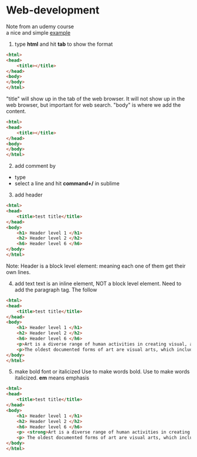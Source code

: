 # Web-development
Note from an udemy course  
a nice and simple [example] 

1. type **html** and hit **tab** to show the format
```html
<html>
<head>
	<title></title>
</head>
<body>
</body>
</html>
```

 "title" will show up in the tab of the web browser. It will not show up in the web browser, but important for web search. "body" is where we add the content.
 
```html
<html>
<head>
	<title></title>
</head>
<body>
</body>
</html>
```

2. add comment by
 * type <!-- comment here blah blah blah -->
 * select a line and hit **command+/** in sublime

3. add header
```html
<html>
<head>
	<title>test title</title>
</head>
<body>
	<h1> Header level 1 </h1>
	<h2> Header level 2 </h2>
	<h6> Header level 6 </h6>
</body>
</html>
```
Note: Header is a block level element: meaning each one of them get their own lines.

4. add text
text is an inline element, NOT a block level element. Need to add the paragraph tag. The follow
```html
<html>
<head>
	<title>test title</title>
</head>
<body>
	<h1> Header level 1 </h1>
	<h2> Header level 2 </h2>
	<h6> Header level 6 </h6>
	<p>Art is a diverse range of human activities in creating visual, auditory or performing artifacts (artworks), expressing the author's imaginative or technical skill, intended to be appreciated for their beauty or emotional power. In their most general form these activities include the production of works of art, the criticism of art, the study of the history of art, and the aesthetic dissemination of art.</p>
	<p>The oldest documented forms of art are visual arts, which include creation of images or objects in fields including painting, sculpture, printmaking, photography, and other visual media. Architecture is often included as one of the visual arts; however ...</p>
</body>
</html>
```

5. make bold font or italicized
Use <strong></strong> to make words bold.
Use <em></em> to make words italicized. **em** means emphasis

```html
<html>
<head>
	<title>test title</title>
</head>
<body>
	<h1> Header level 1 </h1>
	<h2> Header level 2 </h2>
	<h6> Header level 6 </h6>
	<p> <strong>Art is a diverse range of human activities in creating visual, auditory or performing artifacts (artworks), expressing the author's imaginative or technical skill, intended to be appreciated for their beauty or emotional power.</strong> In their <em>most general form</em> these activities include the production of works of art, the criticism of art, the study of the history of art, and the aesthetic dissemination of art. </p>
	<p> The oldest documented forms of art are visual arts, which include creation of images or objects in fields including painting, sculpture, printmaking, photography, and other visual media. Architecture is often included as one of the visual arts; however ... </p>
</body>
</html>
```





[example]:http://codepen.io/Colt/pen/WQQVvE

